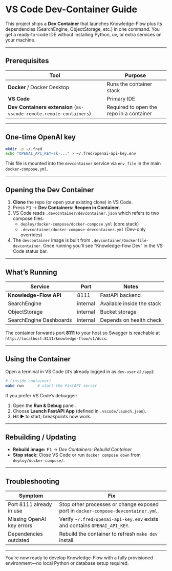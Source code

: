 # VS Code Dev-Container Guide

This project ships a **Dev Container** that launches Knowledge-Flow plus its dependencies (SearchEngine, ObjectStorage, etc.) in one command. You get a ready-to-code IDE without installing Python, uv, or extra services on your machine.

---

## Prerequisites

| Tool | Purpose |
|------|---------|
| **Docker** / Docker Desktop | Runs the container stack |
| **VS Code** | Primary IDE |
| **Dev Containers extension** (`ms-vscode-remote.remote-containers`) | Required to open the repo in a container |

---

## One-time OpenAI key

```bash
mkdir -p ~/.fred
echo "OPENAI_API_KEY=sk-..." > ~/.fred/openai-api-key.env
```

This file is mounted into the `devcontainer` service via `env_file` in the main `docker-compose.yml`.

---

## Opening the Dev Container

1. **Clone** the repo (or open your existing clone) in VS Code.  
2. Press <kbd>F1</kbd> → **Dev Containers: Reopen in Container**.  
3. VS Code reads `.devcontainer/devcontainer.json` which refers to two compose files:  
   - `deploy/docker-compose/docker-compose.yml` (core stack)  
   - `.devcontainer/docker-compose-devcontainer.yml` (Dev-only overrides)  
4. The `devcontainer` image is built from `.devcontainer/Dockerfile-devcontainer`. Once running you’ll see “Knowledge-flow Dev” in the VS Code status bar.

---

## What’s Running

| Service        | Port | Notes |
|----------------|------|-------|
| **Knowledge-Flow API** | 8111 | FastAPI backend |
| SearchEngine      | internal | Available inside the stack |
| ObjectStorage           | internal | Bucket storage |
| SearchEngine Dashboards | internal | Depends on health check |

The container forwards port **8111** to your host so Swagger is reachable at `http://localhost:8111/knowledge-flow/v1/docs`.

---

## Using the Container

Open a terminal in VS Code (it’s already logged in as `dev-user` at `/app`):

```bash
# (inside container)
make run      # start the FastAPI server
```

If you prefer VS Code’s debugger:

1. Open the **Run & Debug** panel.  
2. Choose **Launch FastAPI App** (defined in `.vscode/launch.json`).  
3. Hit ▶ to start; breakpoints now work.

---

## Rebuilding / Updating

- **Rebuild image:** <kbd>F1</kbd> → *Dev Containers: Rebuild Container*  
- **Stop stack:** Close VS Code or run `docker compose down` from `deploy/docker-compose/`.

---

## Troubleshooting

| Symptom | Fix |
|---------|-----|
| Port 8111 already in use | Stop other processes or change exposed port in `docker-compose-devcontainer.yml`. |
| Missing OpenAI key errors | Verify `~/.fred/openai-api-key.env` exists and contains `OPENAI_API_KEY`. |
| Dependencies outdated | Rebuild the container to refresh `make dev` install. |

---

You’re now ready to develop Knowledge-Flow with a fully provisioned environment—no local Python or database setup required.
